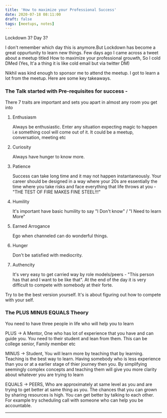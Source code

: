 ```yaml
---
title: 'How to maximize your Professional Success'
date: 2020-07-18 08:11:00 
draft: false
tags: [meetups, notes]
---
```


Lockdown 3? Day 3?

I don't remember which day this is anymore.But Lockdown has become a great oppurtunity to learn new things. Few days ago I came across a tweet about a meetup titled How to maximize your professional grouwth, So I cold DMed (Yes, It'a a thing it is like cold email but via twitter DM)

Nikhil was kind enough to sponsor me to attend the meetup. I got to learn a lot from the meetup. Here are some key takeaways.

### The Talk started with Pre-requisites for success -

There 7 traits are important and sets you apart in almost any room you get into

1. Enthusiasm 
   
   Always be enthusiastic. Enter any situation expecting magic to happen i.e something cool will come out of it. It could be a meetup, conversation, meeting etc

2. Curiosity

    Always have hunger to know more.

3. Patience

    Success can take long time and it may not happen instantaneously. Your career should be designed in a way where your 20s are essentially the time where you take risks and face everything that life throws at you - "THE TEST OF FIRE MAKES FINE STEEL!!!"

4. Humility
    
    It's important have basic humility to say "I Don't know" / "I Need to learn More"

5. Earned Arrogance
    
    Ego when channeled can do wonderful things.

6. Hunger
    
    Don't be satisfied with mediocrity. 

7. Authencity 
    
    It's very easy to get carried way by role models/peers - "This person has that and I want to be like that". At the end of the day it is very difficult to compete with somebody at their forte. 


Try to be the best version yourself. It's is about figuring out how to compete with your self.

### The PLUS MINUS EQUALS Theory

You need to have three people in life who will help you to learn

PLUS -> A Mentor, One who has lot of experience that you have and can guide you. You need to their student and lean from them. This can be college senior, Family member etc

MINUS ->  Student, You will learn more by teaching that by learning. Teaching is the best way to learn. Having somebody who is less experience than you or at a earlier stage of thier journey then you. By simplifying seemingly complex concepts and teaching them will give you more clarity about whatever you are trying to learn

EQUALS -> PEERS, Who are approximately at same level as you and are trying to get better at same thing as you. The chances that you can grown by sharing resources is high. You can get better by talking to each other. For example try scheduling call with someone who can help you be accountable. 

---